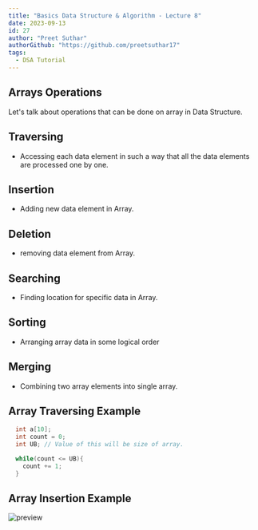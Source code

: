 ```yaml
---
title: "Basics Data Structure & Algorithm - Lecture 8"
date: 2023-09-13
id: 27
author: "Preet Suthar"
authorGithub: "https://github.com/preetsuthar17"
tags:
  - DSA Tutorial
---
```


## Arrays Operations

Let's talk about operations that can be done on array in Data Structure.

## Traversing

- Accessing each data element in such a way that all the data elements are processed one by one.

## Insertion

- Adding new data element in Array.

## Deletion

- removing data element from Array.

## Searching

- Finding location for specific data in Array.

## Sorting

- Arranging array data in some logical order

## Merging

- Combining two array elements into single array.

## Array Traversing Example

```c
  int a[10];
  int count = 0;
  int UB; // Value of this will be size of array.

  while(count <= UB){
    count += 1;
  }

```

## Array Insertion Example

![preview](https://i.imgur.com/ovCtcsT.png)
